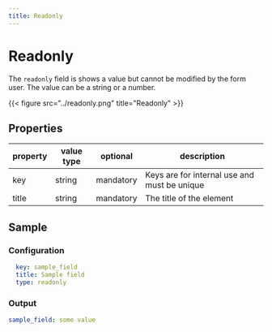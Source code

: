 ```yaml
---
title: Readonly
---
```


# Readonly

The `readonly` field is shows a value but cannot be modified by the form user.
The value can be a string or a number.

{{< figure src="../readonly.png" title="Readonly" >}}

## Properties

| property | value type | optional  | description                                  |
|----------|------------|-----------|----------------------------------------------|
| key      | string     | mandatory | Keys are for internal use and must be unique |
| title    | string     | mandatory | The title of the element                     |


## Sample

### Configuration

```yaml
  key: sample_field
  title: Sample field
  type: readonly
```

### Output

```yaml
sample_field: some value
```
